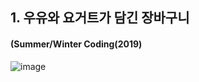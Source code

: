 ## 1. 우유와 요거트가 담긴 장바구니
#### (Summer/Winter Coding(2019)
![image](https://user-images.githubusercontent.com/102525066/203876351-8e4cd5a5-8de4-4772-a8c1-89116862e132.png)

